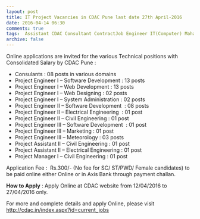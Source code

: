 ```yaml
---
layout: post
title: IT Project Vacancies in CDAC Pune last date 27th April-2016   
date: 2016-04-14 06:30
comments: true
tags:  Assistant CDAC Consultant ContractJob Engineer IT(Computer) Maharashtra Marketing MCA Online Project Pune 
archive: false
---
```

Online applications are invited for the various Technical positions with Consolidated Salary by CDAC Pune :   


- Consulants : 08 posts in various domains
- Project Engineer I – Software Development : 13 posts
- Project Engineer I – Web Development : 13 posts
- Project Engineer I – Web Designing : 02 posts
- Project Engineer I – System Administration : 02 posts
- Project Engineer II – Software Development  : 08 posts
- Project Engineer II – Electrical Engineering  : 01 post
- Project Engineer II – Civil Engineering : 01 post
- Project Engineer III – Software Development  : 01 post
- Project Engineer III – Marketing : 01 post 
- Project Engineer III – Meteorology : 03 posts
- Project Assistant II – Civil Engineering : 01 post  
- Project Assistant II – Electrical Engineering : 01 post 
- Project Manager I – Civil Engineering : 01 post 

Application Fee :  Rs.300/- (No fee for SC/ ST/PWD/ Female candidates) to be paid online either Online or in Axis Bank through payment challan.

**How to Apply** : Apply Online at CDAC website from 12/04/2016 to 27/04/2016 only.     

For more and complete details and apply Online, please visit <http://cdac.in/index.aspx?id=current_jobs>